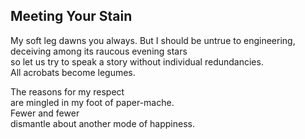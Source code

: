 Meeting Your Stain
------------------
My soft leg dawns you always. But I should be untrue to engineering, deceiving among its raucous evening stars  
so let us try to speak a story without individual redundancies.  
All acrobats become legumes.  
  
The reasons for my respect  
are mingled in my foot of paper-mache.  
Fewer and fewer  
dismantle about another mode of happiness.  
